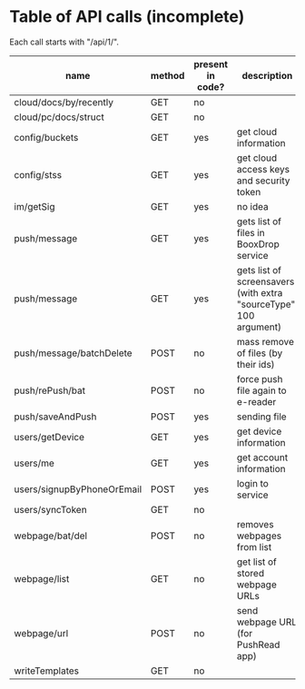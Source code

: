 # Table of API calls (incomplete)

Each call starts with "/api/1/".


 name                      | method | present in code? | description
---------------------------|--------|------------------|-------------
cloud/docs/by/recently     |  GET   |    no    |
cloud/pc/docs/struct       |  GET   |    no    |
config/buckets             |  GET   |    yes   | get cloud information
config/stss                |  GET   |    yes   | get cloud access keys and security token
im/getSig                  |  GET   |    yes   | no idea
push/message               |  GET   |    yes   | gets list of files in BooxDrop service
push/message               |  GET   |    yes   | gets list of screensavers (with extra "sourceType": 100 argument)
push/message/batchDelete   |  POST  |    no    | mass remove of files (by their ids)
push/rePush/bat            |  POST  |    no    | force push file again to e-reader
push/saveAndPush           |  POST  |    yes   | sending file
users/getDevice            |  GET   |    yes   | get device information
users/me                   |  GET   |    yes   | get account information
users/signupByPhoneOrEmail |  POST  |    yes   | login to service
users/syncToken            |  GET   |    no    |
webpage/bat/del            |  POST  |    no    | removes webpages from list
webpage/list               |  GET   |    no    | get list of stored webpage URLs
webpage/url                |  POST  |    no    | send webpage URL (for PushRead app)
writeTemplates             |  GET   |    no    |

